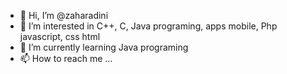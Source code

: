 - 👋 Hi, I’m @zaharadini
- 👀 I’m interested in C++, C, Java programing, apps mobile, Php javascript, css html
- 🌱 I’m currently learning Java programing
- 📫 How to reach me ...

<!---
zaharadini/zaharadini is a ✨ special ✨ repository because its `README.md` (this file) appears on your GitHub profile.
You can click the Preview link to take a look at your changes.
--->

